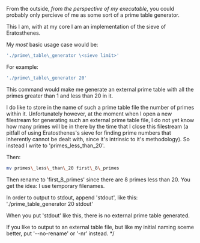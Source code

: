 From the outside, _from the perspective of my executable_, you could probably only percieve of me as some sort of a prime table generator.

This I am, with at my core I am an implementation of the sieve of Eratosthenes.

My _most_ basic usage case would be:
```bash
'./prime\_table\_generator \<sieve limit>'
```

For example:
```bash
'./prime\_table\_generator 20'
```

This command would make me generate an external prime table with all the primes greater than 1 and less than 20 in it.

I do like to store in the name of such a prime table file the number of primes within it.
Unfortunately however, at the moment when I open a new filestream for generating such an external prime table file, I do not yet know how many primes will be in there by the time that I close this filestream (a pitfall of using Eratosthenes's sieve for finding prime numbers that inherently cannot be dealt with, since it's intrinsic to it's methodology). So instead I write to 'primes\_less\_than\_20'.

Then:
```bash
mv primes\_less\_than\_20 first\_8\_primes
```

Then rename to 'first\_8\_primes' since there are 8 primes less than 20.
You get the idea: I use temporary filenames.

In order to output to stdout, append 'stdout', like this:
'./prime\_table\_generator 20 stdout'

When you put 'stdout' like this, there is no external prime table generated.

If you like to output to an external table file, but like my initial naming sceme better, put '--no-rename' or '-nr' instead. */
